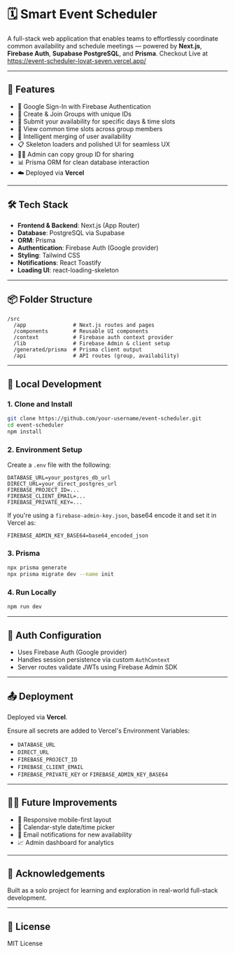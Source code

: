 # 🗓️ Smart Event Scheduler

A full-stack web application that enables teams to effortlessly coordinate common availability and schedule meetings — powered by **Next.js**, **Firebase Auth**, **Supabase PostgreSQL**, and **Prisma**.
Checkout Live at https://event-scheduler-lovat-seven.vercel.app/

---

## 🚀 Features

- 🔐 Google Sign-In with Firebase Authentication  
- 👥 Create & Join Groups with unique IDs  
- 📆 Submit your availability for specific days & time slots  
- 🤝 View common time slots across group members  
- 🧠 Intelligent merging of user availability  
- 📋 Skeleton loaders and polished UI for seamless UX  
- 🧑‍💼 Admin can copy group ID for sharing  
- 📊 Prisma ORM for clean database interaction  
- ☁️ Deployed via **Vercel**

---

## 🛠️ Tech Stack

- **Frontend & Backend**: Next.js (App Router)  
- **Database**: PostgreSQL via Supabase  
- **ORM**: Prisma  
- **Authentication**: Firebase Auth (Google provider)  
- **Styling**: Tailwind CSS  
- **Notifications**: React Toastify  
- **Loading UI**: react-loading-skeleton

---

## 📦 Folder Structure

```
/src
  /app               # Next.js routes and pages
  /components        # Reusable UI components
  /context           # Firebase auth context provider
  /lib               # Firebase Admin & client setup
  /generated/prisma  # Prisma client output
  /api               # API routes (group, availability)
```

---

## 🧪 Local Development

### 1. Clone and Install

```bash
git clone https://github.com/your-username/event-scheduler.git
cd event-scheduler
npm install
```

### 2. Environment Setup

Create a `.env` file with the following:

```
DATABASE_URL=your_postgres_db_url
DIRECT_URL=your_direct_postgres_url
FIREBASE_PROJECT_ID=...
FIREBASE_CLIENT_EMAIL=...
FIREBASE_PRIVATE_KEY=...
```

If you're using a `firebase-admin-key.json`, base64 encode it and set it in Vercel as:

```
FIREBASE_ADMIN_KEY_BASE64=base64_encoded_json
```

### 3. Prisma

```bash
npx prisma generate
npx prisma migrate dev --name init
```

### 4. Run Locally

```bash
npm run dev
```

---

## 🔐 Auth Configuration

- Uses Firebase Auth (Google provider)  
- Handles session persistence via custom `AuthContext`  
- Server routes validate JWTs using Firebase Admin SDK

---

## 📤 Deployment

Deployed via **Vercel**.

Ensure all secrets are added to Vercel's Environment Variables:

- `DATABASE_URL`
- `DIRECT_URL`
- `FIREBASE_PROJECT_ID`
- `FIREBASE_CLIENT_EMAIL`
- `FIREBASE_PRIVATE_KEY` or `FIREBASE_ADMIN_KEY_BASE64`

---

## 🧑‍💻 Future Improvements

- 📱 Responsive mobile-first layout  
- 📅 Calendar-style date/time picker  
- 🔔 Email notifications for new availability  
- 📈 Admin dashboard for analytics

---

## 🙌 Acknowledgements

Built as a solo project for learning and exploration in real-world full-stack development.

---

## 📜 License

MIT License
